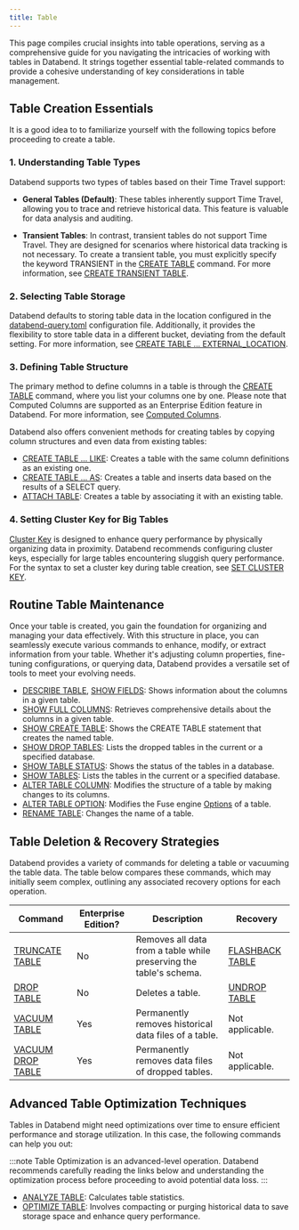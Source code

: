 ```yaml
---
title: Table
---
```


This page compiles crucial insights into table operations, serving as a comprehensive guide for you navigating the intricacies of working with tables in Databend. It strings together essential table-related commands to provide a cohesive understanding of key considerations in table management.

## Table Creation Essentials

It is a good idea to to familiarize yourself with the following topics before proceeding to create a table.

### 1. Understanding Table Types

Databend supports two types of tables based on their Time Travel support:

- **General Tables (Default)**: These tables inherently support Time Travel, allowing you to trace and retrieve historical data. This feature is valuable for data analysis and auditing.

- **Transient Tables**: In contrast, transient tables do not support Time Travel. They are designed for scenarios where historical data tracking is not necessary. To create a transient table, you must explicitly specify the keyword TRANSIENT in the [CREATE TABLE](10-ddl-create-table.md) command. For more information, see [CREATE TRANSIENT TABLE](10-ddl-create-table.md#create-transient-table).

### 2. Selecting Table Storage

Databend defaults to storing table data in the location configured in the [databend-query.toml](https://github.com/datafuselabs/databend/blob/main/scripts/distribution/configs/databend-query.toml) configuration file. Additionally, it provides the flexibility to store table data in a different bucket, deviating from the default setting. For more information, see [CREATE TABLE ... EXTERNAL_LOCATION](10-ddl-create-table.md#create-table--external_location).

### 3. Defining Table Structure

The primary method to define columns in a table is through the [CREATE TABLE](10-ddl-create-table.md#create-table) command, where you list your columns one by one. Please note that Computed Columns are supported as an Enterprise Edition feature in Databend. For more information, see [Computed Columns](10-ddl-create-table.md#computed-columns).

Databend also offers convenient methods for creating tables by copying column structures and even data from existing tables:

- [CREATE TABLE ... LIKE](10-ddl-create-table.md#create-table--like): Creates a table with the same column definitions as an existing one.
- [CREATE TABLE ... AS](10-ddl-create-table.md#create-table--as): Creates a table and inserts data based on the results of a SELECT query.
- [ATTACH TABLE](92-attach-table.md): Creates a table by associating it with an existing table.

### 4. Setting Cluster Key for Big Tables

[Cluster Key](../06-clusterkey/index.md) is designed to enhance query performance by physically organizing data in proximity. Databend recommends configuring cluster keys, especially for large tables encountering sluggish query performance. For the syntax to set a cluster key during table creation, see [SET CLUSTER KEY](../06-clusterkey/dml-set-cluster-key.md).

## Routine Table Maintenance

Once your table is created, you gain the foundation for organizing and managing your data effectively. With this structure in place, you can seamlessly execute various commands to enhance, modify, or extract information from your table. Whether it's adjusting column properties, fine-tuning configurations, or querying data, Databend provides a versatile set of tools to meet your evolving needs.

- [DESCRIBE TABLE](50-describe-table.md), [SHOW FIELDS](show-fields.md): Shows information about the columns in a given table.
- [SHOW FULL COLUMNS](show-full-columns.md): Retrieves comprehensive details about the columns in a given table.
- [SHOW CREATE TABLE](show-create-table.md): Shows the CREATE TABLE statement that creates the named table.
- [SHOW DROP TABLES](show-drop-tables.md): Lists the dropped tables in the current or a specified database.
- [SHOW TABLE STATUS](show-table-status.md): Shows the status of the tables in a database.
- [SHOW TABLES](show-tables.md): Lists the tables in the current or a specified database.
- [ALTER TABLE COLUMN](90-alter-table-column.md): Modifies the structure of a table by making changes to its columns. 
- [ALTER TABLE OPTION](90-alter-table-option.md): Modifies the Fuse engine [Options](../../../00-sql-reference/30-table-engines/00-fuse.md#options) of a table.
- [RENAME TABLE](30-ddl-rename-table.md): Changes the name of a table.

## Table Deletion & Recovery Strategies

Databend provides a variety of commands for deleting a table or vacuuming the table data. The table below compares these commands, which may initially seem complex, outlining any associated recovery options for each operation.

| Command           | Enterprise Edition? | Description                                                        | Recovery        |
|-------------------|---------------------|--------------------------------------------------------------------|-----------------|
| [TRUNCATE TABLE](40-ddl-truncate-table.md)   | No                  | Removes all data from a table while preserving the table's schema. | [FLASHBACK TABLE](70-flashback-table.md) |
| [DROP TABLE](20-ddl-drop-table.md)        | No                  | Deletes a table.                                                   | [UNDROP TABLE](21-ddl-undrop-table.md)    |
| [VACUUM TABLE](91-vacuum-table.md)      | Yes                 | Permanently removes historical data files of a table.              | Not applicable. |
| [VACUUM DROP TABLE](91-vacuum-drop-table.md) | Yes                 | Permanently removes data files of dropped tables.                  | Not applicable. |


## Advanced Table Optimization Techniques

Tables in Databend might need optimizations over time to ensure efficient performance and storage utilization. In this case, the following commands can help you out:

:::note
Table Optimization is an advanced-level operation. Databend recommends carefully reading the links below and understanding the optimization process before proceeding to avoid potential data loss.
:::

- [ANALYZE TABLE](80-analyze-table.md): Calculates table statistics.
- [OPTIMIZE TABLE](60-optimize-table.md): Involves compacting or purging historical data to save storage space and enhance query performance.